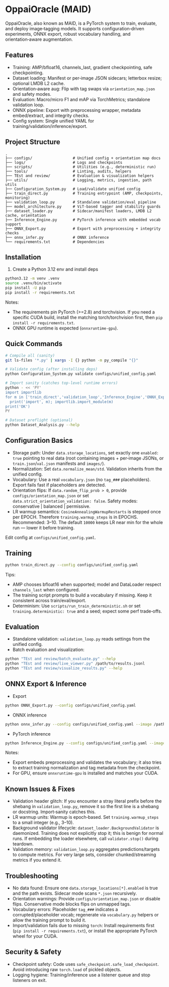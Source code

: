 # OppaiOracle (MAID)

OppaiOracle, also known as MAID, is a PyTorch system to train, evaluate, and deploy image‑tagging models. It supports configuration‑driven experiments, ONNX export, robust vocabulary handling, and orientation‑aware augmentation.

## Features

- Training: AMP/bfloat16, channels_last, gradient checkpointing, safe checkpointing.
- Dataset loading: Manifest or per‑image JSON sidecars; letterbox resize; optional LMDB L2 cache.
- Orientation‑aware aug: Flip with tag swaps via `orientation_map.json` and safety modes.
- Evaluation: Macro/micro F1 and mAP via TorchMetrics; standalone validation loop.
- ONNX pipeline: Export with preprocessing wrapper, metadata embed/extract, and integrity checks.
- Config system: Single unified YAML for training/validation/inference/export.

## Project Structure

```
.
├── configs/                  # Unified config + orientation map docs
├── logs/                     # Logs and checkpoints
├── scripts/                  # Utilities (e.g., deterministic run)
├── tools/                    # Linting, audits, helpers
├── TEst and review/          # Evaluation & visualization helpers
├── utils/                    # Logging, metrics, ingestion, path utils
├── Configuration_System.py   # Load/validate unified config
├── train_direct.py           # Training entrypoint (AMP, checkpoints, monitoring)
├── validation_loop.py        # Standalone validation/eval pipeline
├── model_architecture.py     # ViT‑based tagger and stability guards
├── dataset_loader.py         # Sidecar/manifest loaders, LMDB L2 cache, orientation
├── Inference_Engine.py       # PyTorch inference with embedded vocab support
├── ONNX_Export.py            # Export with preprocessing + integrity checks
├── onnx_infer.py             # ONNX inference
└── requirements.txt          # Dependencies
```

## Installation

1) Create a Python 3.12 env and install deps
```bash
python3.12 -m venv .venv
source .venv/bin/activate
pip install -U pip
pip install -r requirements.txt
```

Notes:
- The requirements pin PyTorch (>=2.8) and torchvision. If you need a specific CUDA build, install the matching torch/torchvision first, then `pip install -r requirements.txt`.
- ONNX GPU runtime is expected (`onnxruntime-gpu`).

## Quick Commands

```bash
# Compile all (sanity)
git ls-files '*.py' | xargs -I {} python -m py_compile "{}"

# Validate config (after installing deps)
python Configuration_System.py validate configs/unified_config.yaml

# Import sanity (catches top-level runtime errors)
python - << 'PY'
import importlib
for m in ['train_direct','validation_loop','Inference_Engine','ONNX_Export','dataset_loader']:
  print('import', m); importlib.import_module(m)
print('OK')
PY

# Dataset preflight (optional)
python Dataset_Analysis.py --help
```

## Configuration Basics

- Storage path: Under `data.storage_locations`, set exactly one `enabled: true` pointing to real data (root containing images + per‑image JSONs, or `train.json`/`val.json` manifests and `images/`).
- Normalization: Set `data.normalize_mean/std`. Validation inherits from the unified config.
- Vocabulary: Use a real `vocabulary.json` (no `tag_###` placeholders). Export fails fast if placeholders are detected.
- Orientation flips: If `data.random_flip_prob > 0`, provide `configs/orientation_map.json` or set `data.strict_orientation_validation: false`. Safety modes: conservative | balanced | permissive.
- LR warmup semantics: `CosineAnnealingWarmupRestarts` is stepped once per EPOCH. Therefore `training.warmup_steps` is in EPOCHS. Recommended: 3–10. The default `10000` keeps LR near min for the whole run — lower it before training.

Edit config at `configs/unified_config.yaml`.

## Training

```bash
python train_direct.py --config configs/unified_config.yaml
```

Tips:
- AMP chooses bfloat16 when supported; model and DataLoader respect `channels_last` when configured.
- The training script prompts to build a vocabulary if missing. Keep it consistent across train/eval/export.
- Determinism: Use `scripts/run_train_deterministic.sh` or set `training.deterministic: true` and a seed; expect some perf trade‑offs.

## Evaluation

- Standalone validation: `validation_loop.py` reads settings from the unified config.
- Batch evaluation and visualization:
```bash
python "TEst and review/batch_evaluate.py" --help
python "TEst and review/live_viewer.py" /path/to/results.jsonl
python "TEst and review/visualize_results.py" --help
```

## ONNX Export & Inference

- Export
```bash
python ONNX_Export.py --config configs/unified_config.yaml
```
- ONNX inference
```bash
python onnx_infer.py --config configs/unified_config.yaml --image /path/to/image.jpg
```
- PyTorch inference
```bash
python Inference_Engine.py --config configs/unified_config.yaml --image /path/to/image.jpg
```

Notes:
- Export embeds preprocessing and validates the vocabulary; it also tries to extract training normalization and tag metadata from the checkpoint.
- For GPU, ensure `onnxruntime-gpu` is installed and matches your CUDA.

## Known Issues & Fixes

- Validation header glitch: If you encounter a stray literal prefix before the shebang in `validation_loop.py`, remove it so the first line is a shebang or docstring. Import‑sanity catches this.
- LR warmup units: Warmup is epoch‑based. Set `training.warmup_steps` to a small integer (e.g., 3–10).
- Background validator lifecycle: `dataset_loader.BackgroundValidator` is daemonized. Training does not explicitly stop it; this is benign for normal runs. If embedding the loader elsewhere, call `validator.stop()` during teardown.
- Validation memory: `validation_loop.py` aggregates predictions/targets to compute metrics. For very large sets, consider chunked/streaming metrics if you extend it.

## Troubleshooting

- No data found: Ensure one `data.storage_locations[*].enabled` is true and the path exists. Sidecar mode scans `*.json` recursively.
- Orientation warnings: Provide `configs/orientation_map.json` or disable flips. Conservative mode blocks flips on unmapped tags.
- Vocabulary errors: Placeholder `tag_###` indicates a corrupted/placeholder vocab; regenerate via `vocabulary.py` helpers or allow the training prompt to build it.
- Import/validation fails due to missing `torch`: Install requirements first (`pip install -r requirements.txt`), or install the appropriate PyTorch wheel for your CUDA.

## Security & Safety

- Checkpoint safety: Code uses `safe_checkpoint.safe_load_checkpoint`. Avoid introducing raw `torch.load` of pickled objects.
- Logging hygiene: Training/inference use a listener queue and stop listeners on exit.
